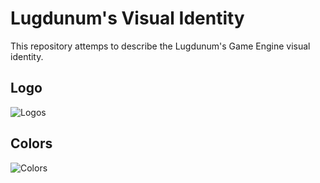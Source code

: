 # Lugdunum's Visual Identity

This repository attemps to describe the Lugdunum's Game Engine visual identity.

## Logo

![Logos](https://cdn.rawgit.com/Lugdunum3D/Visual-Identity/c581da81/logo/logo.svg)

## Colors

![Colors](https://cdn.rawgit.com/Lugdunum3D/Visual-Identity/c581da81/colors.svg)
